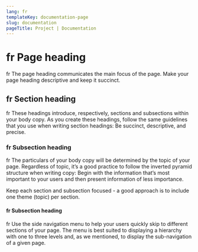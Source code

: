 ```yaml
---
lang: fr
templateKey: documentation-page
slug: documentation
pageTitle: Project | Documentation
---
```


# fr Page heading

<p class="usa-intro"> 
fr The page heading communicates the main focus of the page. Make your page heading descriptive and keep it succinct.
</p>

## fr Section heading

fr These headings introduce, respectively, sections and subsections within your body copy. As you create these headings, follow the same guidelines that you use when writing section headings: Be succinct, descriptive, and precise.

### fr Subsection heading

fr The particulars of your body copy will be determined by the topic of your page. Regardless of topic, it’s a good practice to follow the inverted pyramid structure when writing copy: Begin with the information that’s most important to your users and then present information of less importance.

Keep each section and subsection focused - a good approach is to include one theme (topic) per section.

#### fr Subsection heading

fr Use the side navigation menu to help your users quickly skip to different sections of your page. The menu is best suited to displaying a hierarchy with one to three levels and, as we mentioned, to display the sub-navigation of a given page.
